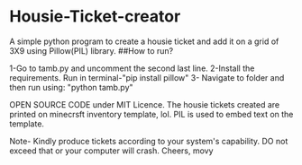 # Housie-Ticket-creator
A simple python program to create a housie ticket and add it on a grid of 3X9 using Pillow(PIL) library.
##How to run?

1-Go to tamb.py and uncomment the second last line.
2-Install the requirements. Run in terminal-"pip install pillow"
3- Navigate to folder and then run using: "python tamb.py"

OPEN SOURCE CODE under MIT Licence.
The housie tickets created are printed on minecrsft inventory template, lol.
PIL is used to embed text on the template.


Note- Kindly produce tickets according to your system's capability. DO not exceed that or your computer will crash.
Cheers,
movy
